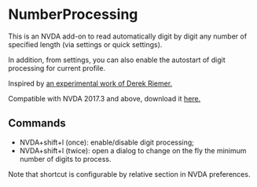 # NumberProcessing

This is an NVDA add-on to read automatically digit by digit any number of specified length (via settings or quick settings).

In addition, from settings, you can also enable the autostart of digit processing for current profile.

Inspired by [an experimental work of Derek Riemer.][1]

Compatible with NVDA 2017.3 and above, download it [here.][2]

## Commands

* NVDA+shift+l (once): enable/disable digit processing;
* NVDA+shift+l (twice): open a dialog to change on the fly the minimum number of digits to process.

Note that shortcut is configurable by relative section in NVDA preferences.


[1]: https://github.com/derekriemer/phoneOpperationHelper
[2]: https://github.com/ABuffEr/numberProcessing/packages/numberProcessing-1.0-20191207-dev.nvda-addon
